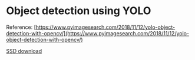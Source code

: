 # Object detection using YOLO

Reference: [https://www.pyimagesearch.com/2018/11/12/yolo-object-detection-with-opencv/](https://www.pyimagesearch.com/2018/11/12/yolo-object-detection-with-opencv/)

[SSD download](https://github.com/opencv/opencv/wiki/TensorFlow-Object-Detection-API)
